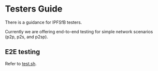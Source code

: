 # Testers Guide

There is a guidance for IPFSfB testers.

Currently we are offering end-to-end testing for simple network scenarios (p2p, p2s, and p2sp).

## E2E testing

Refer to [test.sh](samples/simple-network/e2e/test.sh).